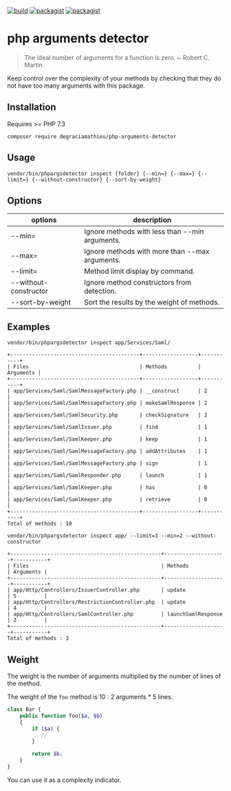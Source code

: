 [![build](https://github.com/DeGraciaMathieu/php-arguments-detector/actions/workflows/build.yml/badge.svg?branch=main)](https://github.com/DeGraciaMathieu/php-arguments-detector/actions/workflows/build.yml)
[![packagist](https://img.shields.io/packagist/v/DeGraciaMathieu/php-arguments-detector)]([https://github.com/DeGraciaMathieu/php-arguments-detector/actions/workflows/build.yml](https://img.shields.io/packagist/v/DeGraciaMathieu/php-arguments-detector))
[![packagist](https://img.shields.io/badge/php%20versions-7.3%20%7C%207.4%20%7C%20%5E8-blue)]([https://img.shields.io/badge/php%20versions-7.3%20%7C%207.4%20%7C%20%5E8-blue](https://img.shields.io/badge/php%20versions-7.3%20%7C%207.4%20%7C%20%5E8-blue))

# php arguments detector
> The ideal number of arguments for a function is zero. ~ Robert C. Martin

Keep control over the complexity of your methods by checking that they do not have too many arguments with this package.
## Installation
Requires >= PHP 7.3
```
composer require degraciamathieu/php-arguments-detector
```
## Usage
```
vendor/bin/phpargsdetector inspect {folder} {--min=} {--max=} {--limit=} {--without-constructor} {--sort-by-weight}
```
## Options
| options               | description |
|-----------------------|-------------|
| --min=                | Ignore methods with less than --min arguments.         |
| --max=                | Ignore methods with more than --max arguments.         |
| --limit=              | Method limit display by command.         |
| --without-constructor | Ignore method constructors from detection.         |
| --sort-by-weight      | Sort the results by the weight of methods.         |
## Examples
```
vendor/bin/phpargsdetector inspect app/Services/Saml/

+------------------------------------------+------------------+-----------+
| Files                                    | Methods          | Arguments |
+------------------------------------------+------------------+-----------+
| app/Services/Saml/SamlMessageFactory.php | __construct      | 2         |
| app/Services/Saml/SamlMessageFactory.php | makeSamlResponse | 2         |
| app/Services/Saml/SamlSecurity.php       | checkSignature   | 2         |
| app/Services/Saml/SamlIssuer.php         | find             | 1         |
| app/Services/Saml/SamlKeeper.php         | keep             | 1         |
| app/Services/Saml/SamlMessageFactory.php | addAttributes    | 1         |
| app/Services/Saml/SamlMessageFactory.php | sign             | 1         |
| app/Services/Saml/SamlResponder.php      | launch           | 1         |
| app/Services/Saml/SamlKeeper.php         | has              | 0         |
| app/Services/Saml/SamlKeeper.php         | retrieve         | 0         |
+------------------------------------------+------------------+-----------+
Total of methods : 10
```
```
vendor/bin/phpargsdetector inspect app/ --limit=3 --min=2 --without-constructor

+-------------------------------------------------+--------------------+-----------+
| Files                                           | Methods            | Arguments |
+-------------------------------------------------+--------------------+-----------+
| app/Http/Controllers/IssuerController.php       | update             | 5         |
| app/Http/Controllers/RestrictionController.php  | update             | 4         |
| app/Http/Controllers/SamlController.php         | launchSamlResponse | 2         |
+-------------------------------------------------+--------------------+-----------+
Total of methods : 3
```
## Weight
The weight is the number of arguments multiplied by the number of lines of the method.

The weight of the `foo` method is 10 : 2 arguments * 5 lines.

```php
class Bar {
    public function foo($a, $b)
    {
        if ($a) {
           //
        }

        return $b;
    }
}
```

You can use it as a complexity indicator.
